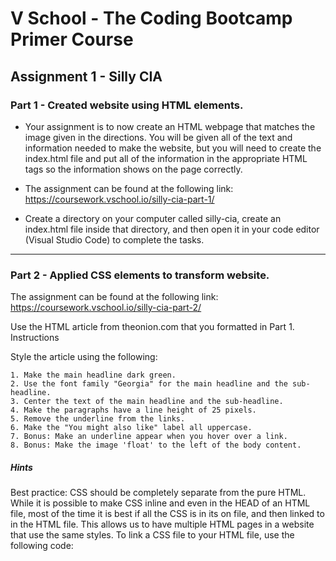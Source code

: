 # V School - The Coding Bootcamp Primer Course 

## Assignment 1 - Silly CIA

### Part 1 - Created website using HTML elements.

* Your assignment is to now create an HTML webpage that matches the image given in the directions.
You will be given all of the text and information needed to make the website, but you will need
to create the index.html file and put all of the information in the appropriate HTML tags so the
information shows on the page correctly.

* The assignment can be found at the following link:
https://coursework.vschool.io/silly-cia-part-1/

* Create a directory on your computer called silly-cia, create an index.html file inside that directory, and then open it in your code editor (Visual Studio Code) to complete the tasks.

---

### Part 2 - Applied CSS elements to transform website.

The assignment can be found at the following link: https://coursework.vschool.io/silly-cia-part-2/

Use the HTML article from theonion.com that you formatted in Part 1.
Instructions

Style the article using the following:

    1. Make the main headline dark green. 
    2. Use the font family "Georgia" for the main headline and the sub-headline. 
    3. Center the text of the main headline and the sub-headline. 
    4. Make the paragraphs have a line height of 25 pixels.
    5. Remove the underline from the links.
    6. Make the "You might also like" label all uppercase.
    7. Bonus: Make an underline appear when you hover over a link.
    8. Bonus: Make the image 'float' to the left of the body content.
    
##### Hints

Best practice: CSS should be completely separate from the pure HTML. While it is possible to make CSS inline and even in the HEAD of an HTML file, most of the time it is best if all the CSS is in its on file, and then linked to in the HTML file. This allows us to have multiple HTML pages in a website that use the same styles. To link a CSS file to your HTML file, use the following code:

<link href="path_to_your_css_file" rel="stylesheet">
